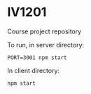 # IV1201
Course project repository

To run, in server directory:
```
PORT=3001 npm start
```

In client directory:
```
npm start
```
